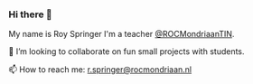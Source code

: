 ### Hi there 👋
My name is Roy Springer I'm a teacher [@ROCMondriaanTIN](https://github.com/ROCMondriaanTIN).

👯 I’m looking to collaborate on fun small projects with students. 

📫 How to reach me: r.springer@rocmondriaan.nl
<!--
**rcspringer/rcspringer** is a ✨ _special_ ✨ repository because its `README.md` (this file) appears on your GitHub profile.

Here are some ideas to get you started:

- 🔭 I’m currently working on ...
- 🌱 I’m currently learning ...
- 👯 I’m looking to collaborate on ...
- 🤔 I’m looking for help with ...
- 💬 Ask me about ...
- 📫 How to reach me: ...
- 😄 Pronouns: ...
- ⚡ Fun fact: ...
-->
